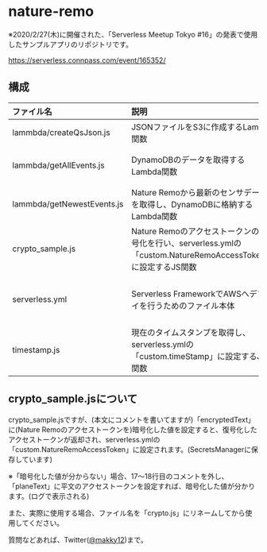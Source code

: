# nature-remo

※2020/2/27(木)に開催された、「Serverless Meetup Tokyo #16」の発表で使用したサンプルアプリのリポジトリです。

https://serverless.connpass.com/event/165352/

## 構成

|ファイル名|説明|備考|
|:---|:---|:---|
|lammbda/createQsJson.js|JSONファイルをS3に作成するLambda関数||
|lammbda/getAllEvents.js|DynamoDBのデータを取得するLambda関数|「All」とあるけど、実際には開始年月日を指定可能|
|lammbda/getNewestEvents.js|Nature Remoから最新のセンサデータを取得し、DynamoDBに格納するLambda関数||
|crypto_sample.js|Nature Remoのアクセストークンの復号化を行い、serverless.ymlの「custom.NatureRemoAccessToken」に設定するJS関数|詳細は下記「crypto_sample.jsについて」を参照|
|serverless.yml|Serverless FrameworkでAWSへデプロイを行うためのファイル本体|「getAllEvents」のhttpイベント(API Gateway)は、発表では未使用。|
|timestamp.js|現在のタイムスタンプを取得し、serverless.ymlの「custom.timeStamp」に設定するJS関数||

## crypto_sample.jsについて

crypto_sample.jsですが、(本文にコメントを書いてますが)「encryptedText」に(Nature Remoのアクセストークンを)暗号化した値を設定すると、復号化したアクセストークンが返却され、serverless.ymlの「custom.NatureRemoAccessToken」に設定されます。(SecretsManagerに保存しています)

※「暗号化した値が分からない」場合、17～18行目のコメントを外し、「planeText」に平文のアクセストークンを設定すれば、暗号化した値が分かります。(ログで表示される)

また、実際に使用する場合、ファイル名を「crypto.js」にリネームしてから使用してください。
  
質問などあれば、Twitter([@makky12](https://twitter.com/makky12))まで。